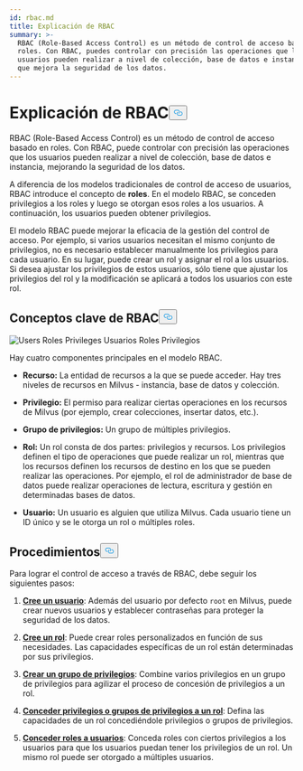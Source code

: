 ```yaml
---
id: rbac.md
title: Explicación de RBAC
summary: >-
  RBAC (Role-Based Access Control) es un método de control de acceso basado en
  roles. Con RBAC, puedes controlar con precisión las operaciones que los
  usuarios pueden realizar a nivel de colección, base de datos e instancia, lo
  que mejora la seguridad de los datos.
---
```


<h1 id="RBAC-Explained" class="common-anchor-header">Explicación de RBAC<button data-href="#RBAC-Explained" class="anchor-icon" translate="no">
      <svg translate="no"
        aria-hidden="true"
        focusable="false"
        height="20"
        version="1.1"
        viewBox="0 0 16 16"
        width="16"
      >
        <path
          fill="#0092E4"
          fill-rule="evenodd"
          d="M4 9h1v1H4c-1.5 0-3-1.69-3-3.5S2.55 3 4 3h4c1.45 0 3 1.69 3 3.5 0 1.41-.91 2.72-2 3.25V8.59c.58-.45 1-1.27 1-2.09C10 5.22 8.98 4 8 4H4c-.98 0-2 1.22-2 2.5S3 9 4 9zm9-3h-1v1h1c1 0 2 1.22 2 2.5S13.98 12 13 12H9c-.98 0-2-1.22-2-2.5 0-.83.42-1.64 1-2.09V6.25c-1.09.53-2 1.84-2 3.25C6 11.31 7.55 13 9 13h4c1.45 0 3-1.69 3-3.5S14.5 6 13 6z"
        ></path>
      </svg>
    </button></h1><p>RBAC (Role-Based Access Control) es un método de control de acceso basado en roles. Con RBAC, puede controlar con precisión las operaciones que los usuarios pueden realizar a nivel de colección, base de datos e instancia, mejorando la seguridad de los datos.</p>
<p>A diferencia de los modelos tradicionales de control de acceso de usuarios, RBAC introduce el concepto de <strong>roles</strong>. En el modelo RBAC, se conceden privilegios a los roles y luego se otorgan esos roles a los usuarios. A continuación, los usuarios pueden obtener privilegios.</p>
<p>El modelo RBAC puede mejorar la eficacia de la gestión del control de acceso. Por ejemplo, si varios usuarios necesitan el mismo conjunto de privilegios, no es necesario establecer manualmente los privilegios para cada usuario. En su lugar, puede crear un rol y asignar el rol a los usuarios. Si desea ajustar los privilegios de estos usuarios, sólo tiene que ajustar los privilegios del rol y la modificación se aplicará a todos los usuarios con este rol.</p>
<h2 id="RBAC-key-concepts" class="common-anchor-header">Conceptos clave de RBAC<button data-href="#RBAC-key-concepts" class="anchor-icon" translate="no">
      <svg translate="no"
        aria-hidden="true"
        focusable="false"
        height="20"
        version="1.1"
        viewBox="0 0 16 16"
        width="16"
      >
        <path
          fill="#0092E4"
          fill-rule="evenodd"
          d="M4 9h1v1H4c-1.5 0-3-1.69-3-3.5S2.55 3 4 3h4c1.45 0 3 1.69 3 3.5 0 1.41-.91 2.72-2 3.25V8.59c.58-.45 1-1.27 1-2.09C10 5.22 8.98 4 8 4H4c-.98 0-2 1.22-2 2.5S3 9 4 9zm9-3h-1v1h1c1 0 2 1.22 2 2.5S13.98 12 13 12H9c-.98 0-2-1.22-2-2.5 0-.83.42-1.64 1-2.09V6.25c-1.09.53-2 1.84-2 3.25C6 11.31 7.55 13 9 13h4c1.45 0 3-1.69 3-3.5S14.5 6 13 6z"
        ></path>
      </svg>
    </button></h2><p>
  
   <span class="img-wrapper"> <img translate="no" src="/docs/v2.5.x/assets/users-roles-privileges.png" alt="Users Roles Privileges" class="doc-image" id="users-roles-privileges" />
   </span> <span class="img-wrapper"> <span>Usuarios Roles Privilegios</span> </span></p>
<p>Hay cuatro componentes principales en el modelo RBAC.</p>
<ul>
<li><p><strong>Recurso:</strong> La entidad de recursos a la que se puede acceder. Hay tres niveles de recursos en Milvus - instancia, base de datos y colección.</p></li>
<li><p><strong>Privilegio:</strong> El permiso para realizar ciertas operaciones en los recursos de Milvus (por ejemplo, crear colecciones, insertar datos, etc.).</p></li>
<li><p><strong>Grupo de privilegios:</strong> Un grupo de múltiples privilegios.</p></li>
<li><p><strong>Rol:</strong> Un rol consta de dos partes: privilegios y recursos. Los privilegios definen el tipo de operaciones que puede realizar un rol, mientras que los recursos definen los recursos de destino en los que se pueden realizar las operaciones. Por ejemplo, el rol de administrador de base de datos puede realizar operaciones de lectura, escritura y gestión en determinadas bases de datos.</p></li>
<li><p><strong>Usuario:</strong> Un usuario es alguien que utiliza Milvus. Cada usuario tiene un ID único y se le otorga un rol o múltiples roles.</p></li>
</ul>
<h2 id="Procedures" class="common-anchor-header">Procedimientos<button data-href="#Procedures" class="anchor-icon" translate="no">
      <svg translate="no"
        aria-hidden="true"
        focusable="false"
        height="20"
        version="1.1"
        viewBox="0 0 16 16"
        width="16"
      >
        <path
          fill="#0092E4"
          fill-rule="evenodd"
          d="M4 9h1v1H4c-1.5 0-3-1.69-3-3.5S2.55 3 4 3h4c1.45 0 3 1.69 3 3.5 0 1.41-.91 2.72-2 3.25V8.59c.58-.45 1-1.27 1-2.09C10 5.22 8.98 4 8 4H4c-.98 0-2 1.22-2 2.5S3 9 4 9zm9-3h-1v1h1c1 0 2 1.22 2 2.5S13.98 12 13 12H9c-.98 0-2-1.22-2-2.5 0-.83.42-1.64 1-2.09V6.25c-1.09.53-2 1.84-2 3.25C6 11.31 7.55 13 9 13h4c1.45 0 3-1.69 3-3.5S14.5 6 13 6z"
        ></path>
      </svg>
    </button></h2><p>Para lograr el control de acceso a través de RBAC, debe seguir los siguientes pasos:</p>
<ol>
<li><p><strong><a href="/docs/es/v2.5.x/users_and_roles.md#Create-a-user">Cree un usuario</a></strong>: Además del usuario por defecto <code translate="no">root</code> en Milvus, puede crear nuevos usuarios y establecer contraseñas para proteger la seguridad de los datos.</p></li>
<li><p><strong><a href="/docs/es/v2.5.x/users_and_roles.md#Create-a-role">Cree un rol</a></strong>: Puede crear roles personalizados en función de sus necesidades. Las capacidades específicas de un rol están determinadas por sus privilegios.</p></li>
<li><p><strong><a href="/docs/es/v2.5.x/privilege_group.md">Crear un grupo de privilegios</a></strong>: Combine varios privilegios en un grupo de privilegios para agilizar el proceso de concesión de privilegios a un rol.</p></li>
<li><p><strong><a href="/docs/es/v2.5.x/grant_privileges.md">Conceder privilegios o grupos de privilegios a un rol</a></strong>: Defina las capacidades de un rol concediéndole privilegios o grupos de privilegios.</p></li>
<li><p><strong><a href="/docs/es/v2.5.x/grant_roles.md">Conceder roles a usuarios</a></strong>: Conceda roles con ciertos privilegios a los usuarios para que los usuarios puedan tener los privilegios de un rol. Un mismo rol puede ser otorgado a múltiples usuarios.</p></li>
</ol>
